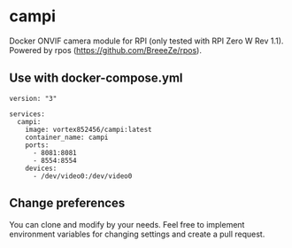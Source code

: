 # campi
Docker ONVIF camera module for RPI (only tested with RPI Zero W Rev 1.1).
Powered by rpos (https://github.com/BreeeZe/rpos).

## Use with docker-compose.yml
```
version: "3"

services:
  campi:
    image: vortex852456/campi:latest
    container_name: campi
    ports:
      - 8081:8081
      - 8554:8554
    devices:
      - /dev/video0:/dev/video0
```

## Change preferences
You can clone and modify by your needs.
Feel free to implement environment variables for changing settings and create a pull request.
